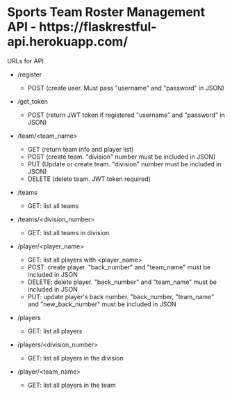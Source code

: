 <h1>Sports Team Roster Management API - https://flaskrestful-api.herokuapp.com/</h1>

URLs for API
- /register
  - POST (create user. Must pass "username" and "password" in JSON)

- /get_token
  - POST (return JWT token if registered "username" and "password" in JSON)

- /team/<team_name>
  - GET (return team info and player list)
  - POST (create team. "division" number must be included in JSON)
  - PUT (Update or create team. "division" number must be included in JSON)
  - DELETE (delete team. JWT token required)

- /teams
  - GET: list all teams

- /teams/<division_number>
  - GET: list all teams in division

- /player/<player_name>
  - GET: list all players with <player_name>
  - POST: create player. "back_number" and "team_name" must be included in JSON
  - DELETE: delete player. "back_number" and "team_name" must be included in JSON
  - PUT: update player's back number. "back_number, "team_name" and "new_back_number" must be included in JSON

- /players
  - GET: list all players

- /players/<division_number>
  - GET: list all players in the division

- /player/<team_name>
  - GET: list all players in the team
